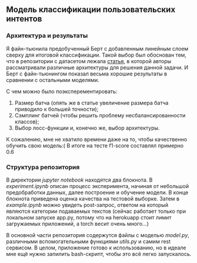 ## Модель классификации пользовательских интентов

### Архитектура и результаты

Я файн-тьюнила предобученный Берт с добавленным линейным слоем сверху для итоговой классификации. Такой выбор был обоснован тем, что в репозитории с датасетом лежала [статья](https://arxiv.org/pdf/2003.04807.pdf), в которой авторы рассматривали различные архитектуры для решения данной задачи. И Берт с файн-тьюнингом показал весьма хорошие результаты в сравнении с остальными моделями.

С чем можно было поэксперементировать:
1. Размер батча (опять же в статье увеличение размера батча приводило к большей точности);
2. Сэмплинг батчей (чтобы решить проблему несбалансированности классов);
3. Выбор лосс-функции и, конечно же, выбор архитектуры.

К сожалению, мне не хватило времени даже на то, чтобы качественно обучить свою модель:(
В итоге на тесте f1-score составлял примерно 0.6

### Структура репозитория

В директории *jupyter notebook* находятся два блокнота. В *experiment.ipynb* описан процесс эксперимента, начиная от небольшой предобработки данных, далее построение и обучение модели. В конце блокнота приведена оценка качества на тестовой выборке. Затем в *example.ipynb* можно увидеть post-запрос, ответом на который являются категории подаваемых текстов (сейчас работает только при локальном запуске app.py, потому что на herokuapp стоит лимит загружаемых приложений, а torch весит очень много...)

В основной части репозитория содержутся файлы с моделью *model.py*, различными вспомогательными функциями *utils.py* и самим rest сервисом. В целом, приложение готово к использованию, но в идеале мне ещё нужно запилить bash-скрипт, чтобы это всё легко запускалось.
